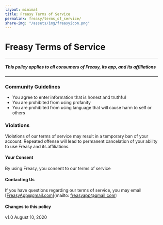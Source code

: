 ```yaml
---
layout: minimal
title: Freasy Terms of Service
permalink: freasy/terms_of_service/
share-img: "/assets/img/freasyicon.png"
---
```

# Freasy Terms of Service
---
##### This policy applies to all consumers of Freasy, its app, and its affiliations

---
### Community Guidelines

 * You agree to enter information that is honest and truthful
 * You are prohibited from using profanity
 * You are prohibited from using language that will cause harm to self or others

### Violations

Violations of our terms of service may result in a temporary ban of your account.  Repeated offense will lead to permanent cancelation of your ability to use Freasy and its affiliations

#### Your Consent

By using Freasy, you consent to our terms of service

#### Contacting Us

If you have questions regarding our terms of service, you may email [FreasyApp@gmail.com](mailto: freasyapp@gmail.com)

#### Changes to this policy
v1.0 August 10, 2020
